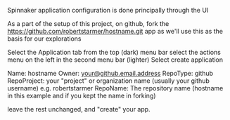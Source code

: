 Spinnaker application configuration is done principally through the UI

As a part of the setup of this project, on github, fork the  https://github.com/robertstarmer/hostname.git app as we'll use this as the basis for our explorations

Select the Application tab from the top (dark) menu bar
select the actions menu on the left in the second menu bar (lighter)
Select create application

Name: hostname
Owner: your@github.email.address
RepoType: github
RepoProject: your "project" or organization name (usually your github username) e.g. robertstarmer
RepoName: The repository name (hostname in this example and if you kept the name in forking)

leave the rest unchanged, and "create" your app.

